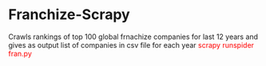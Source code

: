 # Franchize-Scrapy
Crawls rankings of top 100 global frnachize companies for last 12 years and gives as output list of companies in csv file for each year
<span style="color:red">scrapy runspider fran.py</style>
